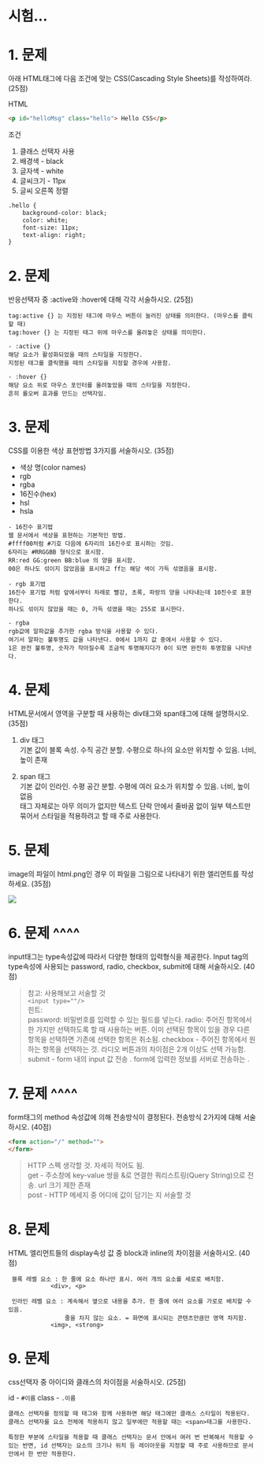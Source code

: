 

# 시험...

# 1. 문제

아래 HTML태그에 다음 조건에 맞는 CSS(Cascading Style Sheets)를 작성하여라. (25점)

HTML
```html
<p id="helloMsg" class="hello"> Hello CSS</p>
```

조건
1. 클래스 선택자 사용
2. 배경색 - black
3. 글자색 - white
4. 글씨크기 - 11px
5. 글씨 오른쪽 정렬


```html
.hello {
    background-color: black;
    color: white;
    font-size: 11px;
    text-align: right;
}
```



# 2. 문제

반응선택자 중 :active와 :hover에 대해 각각 서술하시오. (25점)

```text
tag:active {} 는 지정된 태그에 마우스 버튼이 눌러진 상태를 의미한다. (마우스를 클릭할 때)
tag:hover {} 는 지정된 태그 위에 마우스를 올려놓은 상태를 의미한다.

- :active {}
해당 요소가 활성화되었을 때의 스타일을 지정한다.
지정된 태그를 클릭했을 때의 스타일을 지정할 경우에 사용함.

- :hover {}
해당 요소 위로 마우스 포인터를 올려놓았을 때의 스타일을 지정한다.
흔히 롤오버 효과를 만드는 선택자임.
```


# 3. 문제

CSS를 이용한 색상 표현방법 3가지를 서술하시오. (35점)

- 색상 명(color names)
- rgb
- rgba
- 16진수(hex)
- hsl
- hsla

```text
- 16진수 표기법
웹 문서에서 색상을 표현하는 기본적인 방법.
#ffff00처럼 #기호 다음에 6자리의 16진수로 표시하는 것임.
6자리는 #RRGGBB 형식으로 표시함.
RR:red GG:green BB:blue 의 양을 표시함.
00은 하나도 섞이지 않았음을 표시하고 ff는 해당 색이 가득 섞였음을 표시함.

- rgb 표기법
16진수 표기법 처럼 앞에서부터 차례로 빨강, 초록, 파랑의 양을 나타내는데 10진수로 표현한다.
하나도 섞이지 않았을 때는 0, 가득 섞였을 때는 255로 표시한다.

- rgba 
rgb값에 알파값을 추가한 rgba 방식을 사용할 수 있다.
여기서 알파는 불투명도 값을 나타낸다. 0에서 1까지 값 중에서 사용할 수 있다.
1은 완전 불투명, 숫자가 작아질수록 조금씩 투명해지다가 0이 되면 완전히 투명함을 나타낸다.

```

# 4. 문제

HTML문서에서 영역을 구분할 때 사용하는 div태그와 span태그에 대해 설명하시오. (35점)

1. div 태그  
기본 값이 블록 속성. 수직 공간 분할. 수평으로 하나의 요소만 위치할 수 있음. 너비, 높이 존재    

2. span 태그  
기본 값이 인라인. 수평 공간 분할. 수평에 여러 요소가 위치할 수 있음. 너비, 높이 없음  
태그 자체로는 아무 의미가 없지만 텍스트 단락 안에서 줄바꿈 없이 일부 텍스트만 묶어서 스타일을 적용하려고 할 때 주로 사용한다.

# 5. 문제

image의 파일이 html.png인 경우 이 파일을 그림으로 나타내기 위한 엘리먼트를 작성하세요. (35점)

<img src="html.png">

# 6. 문제 ^^^^

input태그는 type속성값에 따라서 다양한 형태의 입력형식을 제공한다. Input tag의 type속성에 사용되는 password, radio, checkbox, submit에 대해 서술하시오. (40점)

> 참고: 사용해보고 서술할 것  
> `<input type=""/>`  
> 힌트:  
> password: 비밀번호를 입력할 수 있는 필드를 넣는다.
> radio: 주어진 항목에서 한 가지만 선택하도록 할 때 사용하는 버튼. 이미 선택된 항목이 있을 경우 다른 항목을 선택하면 기존에 선택한 항목은 취소됨.
> checkbox - 주어진 항목에서 원하는 항목을 선택하는 것. 라디오 버튼과의 차이점은 2개 이상도 선택 가능함.
> submit - form 내의 input 값 전송  . form에 입력한 정보를 서버로 전송하는 .

# 7. 문제 ^^^^

form태그의 method 속성값에 의해 전송방식이 결정된다. 전송방식 2가지에 대해 서술하시오. (40점)

```html
<form action="/" method="">
</form>
```

> HTTP 스펙 생각할 것. 자세히 적어도 됨.  
> get - 주소창에 key-value 쌍을 &로 연결한 쿼리스트링(Query String)으로 전송. url 크기 제한 존재  
> post - HTTP 메세지 중 어디에 값이 담기는 지 서술할 것  

# 8. 문제

HTML 엘리먼트들의 display속성 값 중 block과 inline의 차이점을 서술하시오. (40점)

```text
 블록 레벨 요소 : 한 줄에 요소 하나만 표시. 여러 개의 요소를 세로로 배치함.
            <div>, <p>

 인라인 레벨 요소 : 계속해서 옆으로 내용을 추가. 한 줄에 여러 요소를 가로로 배치할 수 있음.
                줄을 차지 않는 요소. = 화면에 표시되는 콘텐츠만큼만 영역 차지함.
            <img>, <strong>
```

# 9. 문제

css선택자 중 아이디와 클래스의 차이점을 서술하시오. (25점)

id - `#이름`
class - `.이름`

```text
클래스 선택자를 정의할 때 태그와 함께 사용하면 해당 태그에만 클래스 스타일이 적용된다.
클래스 선택자를 요소 전체에 적용하지 않고 일부에만 적용할 때는 <span>태그를 사용한다.

특정한 부분에 스타일을 적용할 때 클래스 선택자는 문서 안에서 여러 번 반복해서 적용할 수 있는 반면, id 선택자는 요소의 크기나 위치 등 레이아웃을 지정할 때 주로 사용하므로 문서 안에서 한 번만 적용한다.
```
